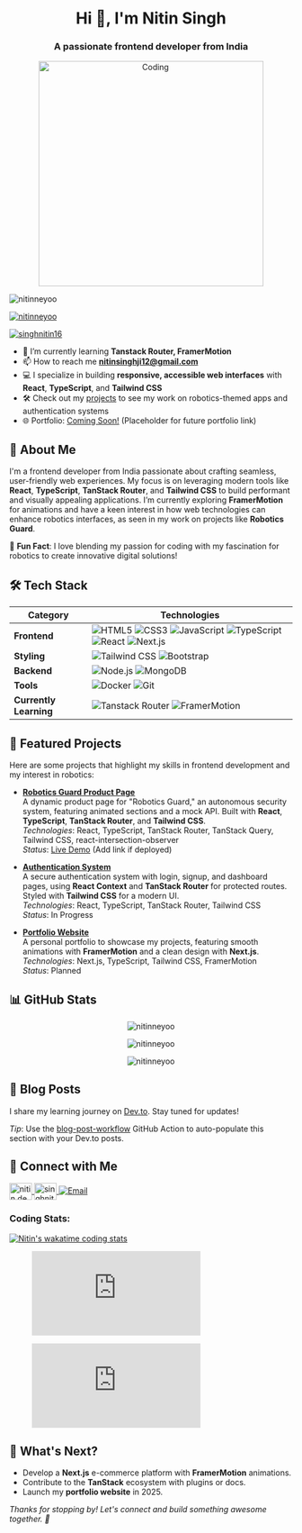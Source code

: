 <h1 align="center">Hi 👋, I'm Nitin Singh</h1>
<h3 align="center">A passionate frontend developer from India</h3>
<p align="center">
  <img align="center" alt="Coding" width="400" src="https://i.pinimg.com/originals/ef/2d/b0/ef2db0885d94fd149a4b7914923bb2a3.gif"/>
</p>

<p align="left"> <img src="https://komarev.com/ghpvc/?username=nitinneyoo&label=Profile%20views&color=0e75b6&style=flat" alt="nitinneyoo" /> </p>

<p align="left"> <a href="https://github.com/ryo-ma/github-profile-trophy"><img src="https://github-profile-trophy.vercel.app/?username=nitinneyoo&theme=onedark&margin-w=15" alt="nitinneyoo" /></a> </p>

<p align="left"> <a href="https://twitter.com/singhnitin16" target="blank"><img src="https://img.shields.io/twitter/follow/singhnitin16?logo=twitter&style=for-the-badge" alt="singhnitin16" /></a> </p>

- 🌱 I’m currently learning **Tanstack Router, FramerMotion**
- 📫 How to reach me **nitinsinghji12@gmail.com**
- 💻 I specialize in building **responsive, accessible web interfaces** with **React**, **TypeScript**, and **Tailwind CSS**
- 🛠️ Check out my [projects](#featured-projects) to see my work on robotics-themed apps and authentication systems
- 🌐 Portfolio: [Coming Soon!](#) (Placeholder for future portfolio link)

## 🚀 About Me

I'm a frontend developer from India passionate about crafting seamless, user-friendly web experiences. My focus is on leveraging modern tools like **React**, **TypeScript**, **TanStack Router**, and **Tailwind CSS** to build performant and visually appealing applications. I’m currently exploring **FramerMotion** for animations and have a keen interest in how web technologies can enhance robotics interfaces, as seen in my work on projects like **Robotics Guard**.

💬 **Fun Fact**: I love blending my passion for coding with my fascination for robotics to create innovative digital solutions!

## 🛠️ Tech Stack

| Category          | Technologies                                                                 |
|-------------------|------------------------------------------------------------------------------|
| **Frontend**      | ![HTML5](https://img.shields.io/badge/HTML5-E34F26?style=flat&logo=html5&logoColor=white) ![CSS3](https://img.shields.io/badge/CSS3-1572B6?style=flat&logo=css3&logoColor=white) ![JavaScript](https://img.shields.io/badge/JavaScript-F7DF1E?style=flat&logo=javascript&logoColor=black) ![TypeScript](https://img.shields.io/badge/TypeScript-3178C6?style=flat&logo=typescript&logoColor=white) ![React](https://img.shields.io/badge/React-61DAFB?style=flat&logo=react&logoColor=black) ![Next.js](https://img.shields.io/badge/Next.js-000000?style=flat&logo=next.js&logoColor=white) |
| **Styling**       | ![Tailwind CSS](https://img.shields.io/badge/Tailwind_CSS-38B2AC?style=flat&logo=tailwind-css&logoColor=white) ![Bootstrap](https://img.shields.io/badge/Bootstrap-7952B3?style=flat&logo=bootstrap&logoColor=white) |
| **Backend**       | ![Node.js](https://img.shields.io/badge/Node.js-339933?style=flat&logo=node.js&logoColor=white) ![MongoDB](https://img.shields.io/badge/MongoDB-47A248?style=flat&logo=mongodb&logoColor=white) |
| **Tools**         | ![Docker](https://img.shields.io/badge/Docker-2496ED?style=flat&logo=docker&logoColor=white) ![Git](https://img.shields.io/badge/Git-F05032?style=flat&logo=git&logoColor=white) |
| **Currently Learning** | ![Tanstack Router](https://img.shields.io/badge/Tanstack_Router-FF4154?style=flat&logo=react-router&logoColor=white) ![FramerMotion](https://img.shields.io/badge/Framer_Motion-0055FF?style=flat&logo=framer&logoColor=white) |

## 🌟 Featured Projects

Here are some projects that highlight my skills in frontend development and my interest in robotics:

- **[Robotics Guard Product Page](https://github.com/nitinneyoo/robotics-guard)**  
  A dynamic product page for "Robotics Guard," an autonomous security system, featuring animated sections and a mock API. Built with **React**, **TypeScript**, **TanStack Router**, and **Tailwind CSS**.  
  *Technologies*: React, TypeScript, TanStack Router, TanStack Query, Tailwind CSS, react-intersection-observer  
  *Status*: [Live Demo](#) (Add link if deployed)

- **[Authentication System](https://github.com/nitinneyoo/auth-system)**  
  A secure authentication system with login, signup, and dashboard pages, using **React Context** and **TanStack Router** for protected routes. Styled with **Tailwind CSS** for a modern UI.  
  *Technologies*: React, TypeScript, TanStack Router, Tailwind CSS  
  *Status*: In Progress

- **[Portfolio Website](https://github.com/nitinneyoo/portfolio)**  
  A personal portfolio to showcase my projects, featuring smooth animations with **FramerMotion** and a clean design with **Next.js**.  
  *Technologies*: Next.js, TypeScript, Tailwind CSS, FramerMotion  
  *Status*: Planned

## 📊 GitHub Stats

<p align="center">
  <img src="https://github-readme-stats.vercel.app/api/top-langs?username=nitinneyoo&show_icons=true&locale=en&layout=compact&theme=radical" alt="nitinneyoo" />
</p>
<p align="center">
  <img src="https://github-readme-stats.vercel.app/api?username=nitinneyoo&show_icons=true&locale=en&theme=radical" alt="nitinneyoo" />
</p>
<p align="center">
  <img src="https://github-readme-streak-stats.herokuapp.com/?user=nitinneyoo&theme=radical" alt="nitinneyoo" />
</p>

## 📝 Blog Posts

I share my learning journey on [Dev.to](https://dev.to/nitin.dev). Stay tuned for updates!
<!-- BLOG-POST-LIST:START -->
<!-- BLOG-POST-LIST:END -->

*Tip*: Use the [blog-post-workflow](https://github.com/gautamkrishnar/blog-post-workflow) GitHub Action to auto-populate this section with your Dev.to posts.

## 🤝 Connect with Me

<p align="left">
  <a href="https://dev.to/nitin.dev" target="blank">
    <img align="center" src="https://raw.githubusercontent.com/rahuldkjain/github-profile-readme-generator/master/src/images/icons/Social/devto.svg" alt="nitin.dev" height="30" width="40" />
  </a>
  <a href="https://twitter.com/singhnitin16" target="blank">
    <img align="center" src="https://raw.githubusercontent.com/rahuldkjain/github-profile-readme-generator/master/src/images/icons/Social/twitter.svg" alt="singhnitin16" height="30" width="40" />
  </a>
  <a href="mailto:nitinsinghji12@gmail.com">
    <img src="https://img.shields.io/badge/Email-nitinsinghji12%40gmail.com-red?style=flat&logo=gmail" alt="Email" />
  </a>
</p>

<p align="center">
<h3 align="left">Coding Stats:</h3> 
<div align="left">

[![Nitin's wakatime coding stats](https://github-readme-stats.vercel.app/api/wakatime?username=@Nitinneyoo&theme=dark)](#)</div>

<figure><embed src="https://wakatime.com/share/@Nitinneyoo/33b12c04-680a-4764-aaaa-febe015bf488.svg"></embed></figure>
</p>

<p>
  <figure><embed src="https://wakatime.com/share/@Nitinneyoo/33b12c04-680a-4764-aaaa-febe015bf488.svg"></embed></figure>
</p>

## 🎯 What's Next?

- Develop a **Next.js** e-commerce platform with **FramerMotion** animations.
- Contribute to the **TanStack** ecosystem with plugins or docs.
- Launch my **portfolio website** in 2025.

*Thanks for stopping by! Let's connect and build something awesome together. 🚀*

